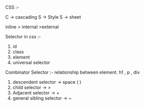 CSS :- 

C -> cascading 
S -> Style
S -> sheet


inline > internal >external 




Selector in css :-
1. id 
2. class 
3. element 
4. universal selector 


Combinator Selector :- relationship between element. h1 , p , div 

1. descendent selector  -> space ( )
2. child selector -> > 
3. Adjacent selector  -> +
4. general sibling selector  -> ~